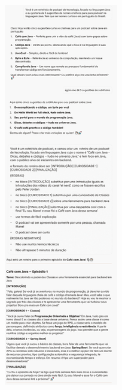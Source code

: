 <img src="../assets/img/nome.png" alt="Descrição da imagem" width="300" style="display: block; margin: auto;">
<img src="../assets/img/titulo.png" alt="Descrição da imagem" width="300" style="display: block; margin: auto;">
<img src="../assets/img/roteiro.png" alt="Descrição da imagem" width="300" style="display: block; margin: auto;">
<img src="../assets/img/resposta-roteiro.png" alt="Descrição da imagem" width="300" style="display: block; margin: auto;">